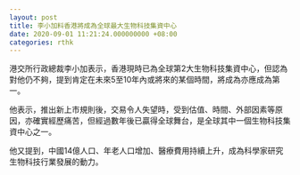 ```yaml
---
layout: post
title: 李小加料香港將成為全球最大生物科技集資中心
date: 2020-09-01 11:21:24.000000000 +08:00
categories: rthk
---
```


港交所行政總裁李小加表示，香港現時已為全球第2大生物科技集資中心，但認為對他仍不夠，提到肯定在未來5至10年內或將來的某個時間，將成為亦應成為第一。

他表示，推出新上市規則後，交易令人失望時，受到估值、時間、外部因素等原因，亦確實經歷痛苦，但經過數年後已贏得全球舞台，是全球其中一個生物科技集資中心之一。

他又提到，中國14億人口、年老人口增加、醫療費用持續上升，成為科學家研究生物科技行業發展的動力。
